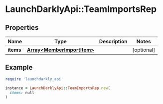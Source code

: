 # LaunchDarklyApi::TeamImportsRep

## Properties

| Name | Type | Description | Notes |
| ---- | ---- | ----------- | ----- |
| **items** | [**Array&lt;MemberImportItem&gt;**](MemberImportItem.md) |  | [optional] |

## Example

```ruby
require 'launchdarkly_api'

instance = LaunchDarklyApi::TeamImportsRep.new(
  items: null
)
```

